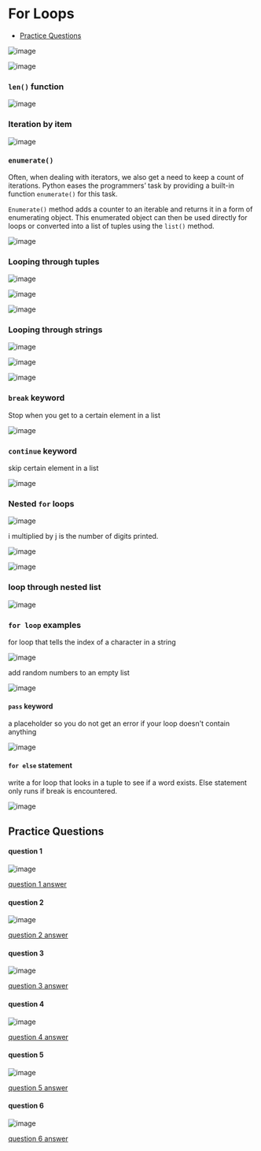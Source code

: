 # For Loops

- [Practice Questions](#Practice-Questions)

![image](https://user-images.githubusercontent.com/19383145/167043639-5fcb6933-767c-4805-8612-b79a7d5d1467.png)

![image](https://user-images.githubusercontent.com/19383145/167043722-f6cb1587-2c52-4e93-b77f-899779c0d6ff.png)

### `len()` function

![image](https://user-images.githubusercontent.com/19383145/167044789-e40cc218-0125-45a8-8e9c-62dd552f19cc.png)

### Iteration by item

![image](https://user-images.githubusercontent.com/19383145/167045153-9077bd1f-e36c-4705-9b4b-ce7b6fc75604.png)

### `enumerate()`

Often, when dealing with iterators, we also get a need to keep a count of iterations. Python eases the programmers’ task by providing a built-in function `enumerate()` for this task. 

`Enumerate()` method adds a counter to an iterable and returns it in a form of enumerating object. This enumerated object can then be used directly for loops or converted into a list of tuples using the `list()` method.

![image](https://user-images.githubusercontent.com/19383145/167045427-b4006c6f-2777-4f67-812b-e13074b3e318.png)

### Looping through tuples

![image](https://user-images.githubusercontent.com/19383145/167047454-a67b4b26-9490-47dd-93cc-649d0a5f435e.png)

![image](https://user-images.githubusercontent.com/19383145/167047708-087f5ac6-1e38-47c6-ab0b-da2977fe6639.png)

![image](https://user-images.githubusercontent.com/19383145/167047766-cf60d619-9d80-4051-8197-50415726d2ea.png)

### Looping through strings

![image](https://user-images.githubusercontent.com/19383145/167049104-284cf3bf-8b1e-4656-b3a7-543cd1a7160a.png)

![image](https://user-images.githubusercontent.com/19383145/167049178-d3a99734-9b13-41a4-abd8-cc3dbe199ac8.png)

![image](https://user-images.githubusercontent.com/19383145/167049239-db68da74-26f6-4a73-bc78-4af2f57aa490.png)

### `break` keyword
Stop when you get to a certain element in a list

![image](https://user-images.githubusercontent.com/19383145/167049793-a99ac01f-b3a0-46ac-b080-b053f3926aec.png)

### `continue` keyword
skip certain element in a list

![image](https://user-images.githubusercontent.com/19383145/167050694-7ed100fa-3826-4701-991b-feed1f878c21.png)

### Nested `for` loops


![image](https://user-images.githubusercontent.com/19383145/167050932-119cecad-ec90-411b-a369-4f43635a9724.png)

i multiplied by j is the number of digits printed. 

![image](https://user-images.githubusercontent.com/19383145/167051538-2e81ec42-366d-4173-afac-427953a0c195.png)

![image](https://user-images.githubusercontent.com/19383145/167051838-beb82a85-cf3e-46e8-ad59-850861b59975.png)

### loop through nested list

![image](https://user-images.githubusercontent.com/19383145/167052175-3d26651c-76d9-4817-9f66-d0a8ce4a31e3.png)

### `for loop` examples
for loop that tells the index of a character in a string

![image](https://user-images.githubusercontent.com/19383145/167052519-c13257bb-539b-409c-95fb-b87a91fcfee0.png)

add random numbers to an empty list

![image](https://user-images.githubusercontent.com/19383145/167052923-9b8756c8-7cbd-42d3-a890-68c67e03efd1.png)

#### `pass` keyword
a placeholder so you do not get an error if your loop doesn't contain anything

![image](https://user-images.githubusercontent.com/19383145/167053574-16b709d6-d212-4248-a714-93160bdf98e7.png)

#### `for else` statement
write a for loop that looks in a tuple to see if a word exists. Else statement only runs if break is encountered.

![image](https://user-images.githubusercontent.com/19383145/167054252-bbb45912-6c51-4dca-86ab-09e6efb8efc7.png)

## Practice Questions

#### question 1

![image](https://user-images.githubusercontent.com/19383145/167057509-38a47465-2a25-4a6c-9ccb-e534210b95bc.png)

[question 1 answer](https://github.com/KellzCodes/python/blob/main/fundamentals/for-loops/practice1.py)

#### question 2

![image](https://user-images.githubusercontent.com/19383145/167058299-2dc2e18e-1d51-4c0a-ba86-3276c682d9f9.png)

[question 2 answer](https://github.com/KellzCodes/python/blob/main/fundamentals/for-loops/practice2.py)

#### question 3

![image](https://user-images.githubusercontent.com/19383145/167058487-961355ff-bd4c-4aa3-b3f2-76149f2445ee.png)

[question 3 answer](https://github.com/KellzCodes/python/blob/main/fundamentals/for-loops/practice3.py)

#### question 4

![image](https://user-images.githubusercontent.com/19383145/167058660-91fdd03f-4f96-4317-b406-a723e1b11886.png)

[question 4 answer](https://github.com/KellzCodes/python/blob/main/fundamentals/for-loops/practice4.py)

#### question 5

![image](https://user-images.githubusercontent.com/19383145/167058749-4fcd6bdc-fea4-4f98-81be-d10ef60fdb37.png)

[question 5 answer](https://github.com/KellzCodes/python/blob/main/fundamentals/for-loops/practice5.py)

#### question 6

![image](https://user-images.githubusercontent.com/19383145/167058992-795530b1-3d90-4d4c-b39c-d4e1b8bb8e6b.png)

[question 6 answer](https://github.com/KellzCodes/python/blob/main/fundamentals/for-loops/practice6.py)
